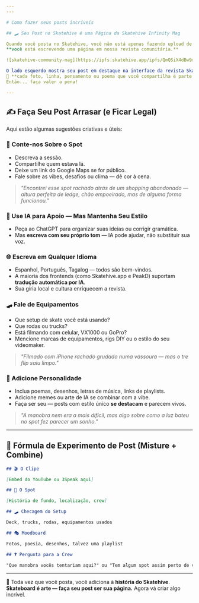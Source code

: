 ```yaml
---
---

# Como fazer seus posts incríveis

## 🛹 Seu Post no Skatehive é uma Página da Skatehive Infinity Mag

Quando você posta no Skatehive, você não está apenas fazendo upload de conteúdo —
**você está escrevendo uma página em nossa revista comunitária.**

![skatehive-community-mag](https://ipfs.skatehive.app/ipfs/QmQSiX4dBw9mA4uB8FFemMcLauKfJYg5pS2SU1ND2u4kN1)

O lado esquerdo mostra seu post em destaque na interface da revista Skatehive. O direito é o conteúdo bruto que você criou. Isso significa:
📖 **cada foto, linha, pensamento ou poema que você compartilha é parte da nossa história coletiva.**
Então... faça valer a pena!

---
```


## ✍️ Faça Seu Post Arrasar (e Ficar Legal)

Aqui estão algumas sugestões criativas e úteis:

### 🧭 Conte-nos Sobre o Spot

- Descreva a sessão.
- Compartilhe quem estava lá.
- Deixe um link do Google Maps se for público.
- Fale sobre as vibes, desafios ou clima — dê cor à cena.

> _"Encontrei esse spot rachado atrás de um shopping abandonado — altura perfeita de ledge, chão empoeirado, mas de alguma forma funcionou."_

### 🧠 Use IA para Apoio — Mas Mantenha Seu Estilo

- Peça ao ChatGPT para organizar suas ideias ou corrigir gramática.
- Mas **escreva com seu próprio tom** — IA pode ajudar, não substituir sua voz.

### 🌐 Escreva em Qualquer Idioma

- Espanhol, Português, Tagalog — todos são bem-vindos.
- A maioria dos frontends (como Skatehive.app e PeakD) suportam **tradução automática por IA**.
- Sua gíria local e cultura enriquecem a revista.

### 🛹 Fale de Equipamentos

- Que setup de skate você está usando?
- Que rodas ou trucks?
- Está filmando com celular, VX1000 ou GoPro?
- Mencione marcas de equipamentos, rigs DIY ou o estilo do seu videomaker.

> _"Filmado com iPhone rachado grudado numa vassoura — mas o tre flip saiu limpo."_

### 🎤 Adicione Personalidade

- Inclua poemas, desenhos, letras de música, links de playlists.
- Adicione memes ou arte de IA se combinar com a vibe.
- Faça ser seu — posts com estilo único **se destacam** e parecem vivos.

> _"A manobra nem era a mais difícil, mas algo sobre como a luz bateu no spot fez parecer um sonho."_

---

## 🧪 Fórmula de Experimento de Post (Misture + Combine)

```markdown
## 🎬 O Clipe

[Embed do YouTube ou 3Speak aqui]

## 📍 O Spot

[História de fundo, localização, crew]

## 🛹 Checagem do Setup

Deck, trucks, rodas, equipamentos usados

## 🎭 Moodboard

Fotos, poesia, desenhos, talvez uma playlist

## ❓ Pergunta para a Crew

"Que manobra vocês tentariam aqui?" ou "Tem algum spot assim perto de vocês?"
```

---

📣 Toda vez que você posta, você adiciona à **história do Skatehive**.
**Skateboard é arte — faça seu post ser sua página.**
Agora vá criar algo incrível.
